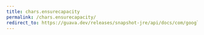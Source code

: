 ```yaml
---
title: chars.ensurecapacity
permalink: /chars.ensurecapacity/
redirect_to: https://guava.dev/releases/snapshot-jre/api/docs/com/google/common/primitives/Chars.html#ensureCapacity-char:A-int-int-
---
```


